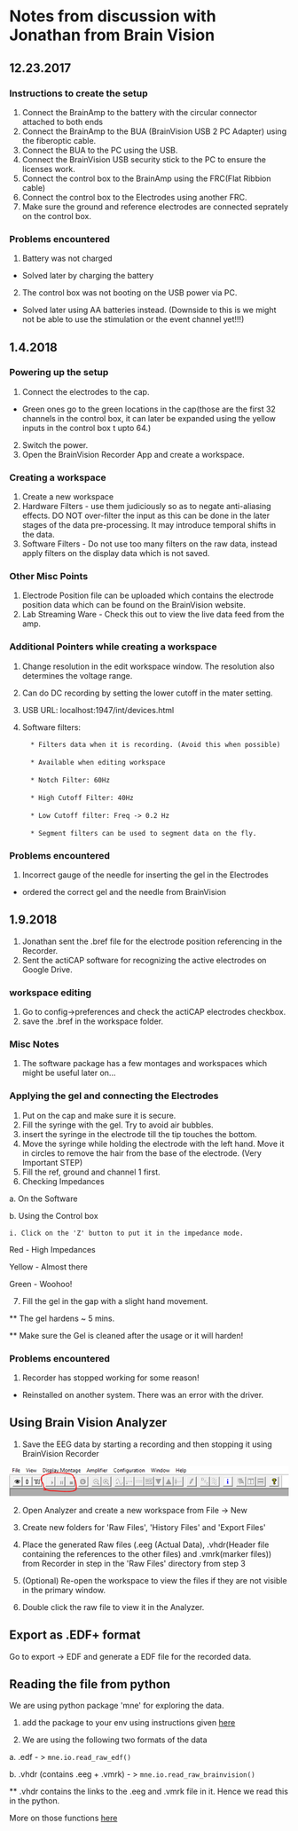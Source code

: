 # Notes from discussion with Jonathan from Brain Vision

## 12.23.2017

### Instructions to create the setup
1. Connect the BrainAmp to the battery with the circular connector attached to both ends
2. Connect the BrainAmp to the BUA (BrainVision USB 2 PC Adapter) using the fiberoptic cable.
3. Connect the BUA to the PC using the USB.
4. Connect the BrainVision USB security stick to the PC to ensure the licenses work.
5. Connect the control box to the BrainAmp using the FRC(Flat Ribbion cable)
6. Connect the control box to the Electrodes using another FRC.
7. Make sure the  ground and reference electrodes are connected seprately on the control box.

### Problems encountered
1. Battery was not charged
  - Solved later by charging the battery
2. The control box was not booting on the USB power via PC.
  - Solved later using AA batteries instead. (Downside to this is we might not be able to use the stimulation or the event channel yet!!!)

## 1.4.2018

### Powering up the setup
1. Connect the electrodes to the cap.
 - Green ones go to the green locations in the cap(those are the first 32 channels in the control box, it can later be expanded using the yellow inputs in the control box t upto 64.)

2. Switch the power.
3. Open the BrainVision Recorder App and create a workspace.

### Creating a workspace
1. Create a new workspace
2. Hardware Filters - use them judiciously so as to negate anti-aliasing effects. DO NOT over-filter the input as this can be done in the later stages of the data pre-processing. It may introduce temporal shifts in the data.
3. Software Filters - Do not use too many filters on the raw data, instead apply filters on the display data which is not saved.

### Other Misc Points
1. Electrode Position file can be uploaded which contains the electrode position data which can be found on the BrainVision website.
2. Lab Streaming Ware  - Check this out to view the live data feed from the amp.

### Additional Pointers while creating a workspace
1. Change resolution in the edit workspace window. The resolution also determines the voltage range.
2. Can do DC recording by setting the lower cutoff in the mater setting.
3. USB URL: localhost:1947/int/devices.html
4. Software filters:

         * Filters data when it is recording. (Avoid this when possible)

         * Available when editing workspace

         * Notch Filter: 60Hz

         * High Cutoff Filter: 40Hz

         * Low Cutoff filter: Freq -> 0.2 Hz

         * Segment filters can be used to segment data on the fly.

### Problems encountered
1. Incorrect gauge of the needle for inserting the gel in the Electrodes
 - ordered the correct gel and the needle from BrainVision

## 1.9.2018
1. Jonathan sent the .bref file for the electrode position referencing in the Recorder.
2. Sent the actiCAP software for recognizing the active electrodes on Google Drive.



### workspace editing
1. Go to config->preferences and check the actiCAP electrodes checkbox.
2. save the .bref in the workspace folder.

### Misc Notes
1. The software package has a few montages and workspaces which might be useful later on...

### Applying the gel and connecting the Electrodes
1. Put on the cap and make sure it is secure.
2. Fill the syringe with the gel. Try to avoid air bubbles.
3. insert the syringe in the electrode till the tip touches the bottom.
4. Move the syringe while holding the electrode with the left hand. Move it in circles to remove the hair from the base of the electrode. (Very Important STEP)
5. Fill the ref, ground and channel 1 first.
6. Checking Impedances

  a. On the Software

  b. Using the Control box

    i. Click on the 'Z' button to put it in the impedance mode.

  Red - High Impedances

  Yellow - Almost there

  Green - Woohoo!

7. Fill the gel in the gap with a slight hand movement.

** The gel hardens ~ 5 mins.

** Make sure the Gel is cleaned after the usage or it will harden!


### Problems encountered
1. Recorder has stopped working for some reason!
  - Reinstalled on another system. There was an error with the driver.

## Using Brain Vision Analyzer

1. Save the EEG data by starting a recording and then stopping it using BrainVision Recorder

![alt text](./Images/saveRecording.png)

2. Open Analyzer and create a new workspace from File -> New

3. Create new folders for 'Raw Files', 'History Files' and 'Export Files'

4. Place the generated Raw files (.eeg (Actual Data), .vhdr(Header file containing the references to the other files) and .vmrk(marker files)) from Recorder in step in the 'Raw Files' directory from step 3

5. (Optional) Re-open the workspace to view the files if they are not visible in the primary window.

6. Double click the raw file to view it in the Analyzer.

## Export as .EDF+ format

Go to export -> EDF and generate a EDF file for the recorded data.

## Reading the file from python

We are using python package 'mne' for exploring the data.

1. add the package to your env using instructions given [here](https://github.com/mne-tools/mne-python)

2. We are using the following two formats of the data

  a. .edf - > `mne.io.read_raw_edf()`

  b. .vhdr (contains .eeg + .vmrk) - > `mne.io.read_raw_brainvision()`

  ** .vhdr contains the links to the .eeg and .vmrk file in it. Hence we read this in the python.

  More on those functions [here](https://martinos.org/mne/stable/manual/io.html)
